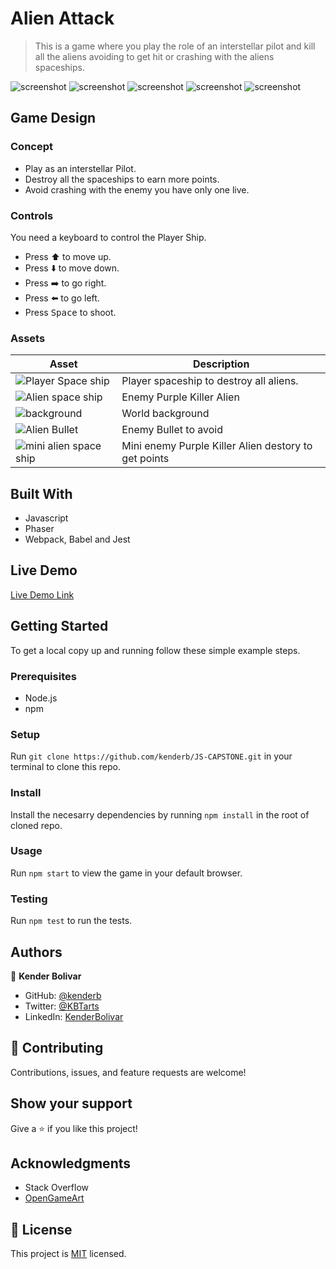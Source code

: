 # Alien Attack

> This is a game where you play the role of an interstellar pilot and kill all the aliens avoiding to get hit or crashing with the aliens spaceships.

![screenshot](./Screenshot_1.png)
![screenshot](./Screenshot_2.png)
![screenshot](./Screenshot_3.png)
![screenshot](./Screenshot_4.png)
![screenshot](./Screenshot_5.png)

## Game Design

### Concept

- Play as an interstellar Pilot.
- Destroy all the spaceships to earn more points.
- Avoid crashing with the enemy you have only one live.

### Controls

You need a keyboard to control the Player Ship.

- Press ⬆️ to move up.
- Press :arrow_down: to move down.
- Press ➡️ to go right.
- Press ⬅️ to go left.
- Press <kbd>Space</kbd> to shoot.

### Assets

|Asset                                      |Description                            |
|-------------------------------------------|---------------------------------------|
|![Player Space ship](./src/assets/sprPlayer.png)  | Player spaceship to destroy all aliens.|
|![Alien space ship](./src/assets/sprEnemy0.png)   |Enemy Purple Killer Alien              |
|![background](./src/assets/sprBg0.png)|World background                       |
|![Alien Bullet](./src/assets/sprLaserEnemy0.png) |Enemy Bullet to avoid |
|![mini alien space ship](./src/assets/sprEnemy2.png)  |Mini enemy Purple Killer Alien destory to get points  |

## Built With

- Javascript
- Phaser
- Webpack, Babel and Jest

## Live Demo

[Live Demo Link](https://rawcdn.githack.com/kenderb/JS-CAPSTONE/7059cccb1f0496604c53cf174f030729c178dd72/dist/index.html)

## Getting Started

To get a local copy up and running follow these simple example steps.

### Prerequisites

- Node.js
- npm

### Setup

Run `git clone https://github.com/kenderb/JS-CAPSTONE.git` in your terminal to clone this repo.

### Install

Install the necesarry dependencies by running `npm install` in the root of cloned repo.

### Usage

Run `npm start` to view the game in your default browser.

### Testing

Run `npm test` to run the tests.

## Authors

👤 **Kender Bolivar**

- GitHub: [@kenderb](https://github.com/ken)
- Twitter: [@KBTarts](https://twitter.com/KBTarts )
- LinkedIn: [KenderBolivar](https://www.linkedin.com/in/kender-bolivar-1736086b/ )

## 🤝 Contributing

Contributions, issues, and feature requests are welcome!

## Show your support

Give a ⭐️ if you like this project!

## Acknowledgments
- Stack Overflow
- [OpenGameArt](https://opengameart.org/)

## 📝 License

This project is [MIT](./LICENSE) licensed.
